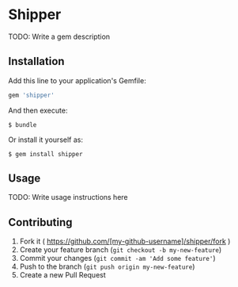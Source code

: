 # Shipper

TODO: Write a gem description

## Installation

Add this line to your application's Gemfile:

```ruby
gem 'shipper'
```

And then execute:

    $ bundle

Or install it yourself as:

    $ gem install shipper

## Usage

TODO: Write usage instructions here

## Contributing

1. Fork it ( https://github.com/[my-github-username]/shipper/fork )
2. Create your feature branch (`git checkout -b my-new-feature`)
3. Commit your changes (`git commit -am 'Add some feature'`)
4. Push to the branch (`git push origin my-new-feature`)
5. Create a new Pull Request
